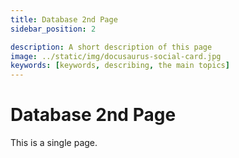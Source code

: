 ```yaml
---
title: Database 2nd Page
sidebar_position: 2

description: A short description of this page
image: ../static/img/docusaurus-social-card.jpg
keywords: [keywords, describing, the main topics]
---
```


# Database 2nd Page

This is a single page.
